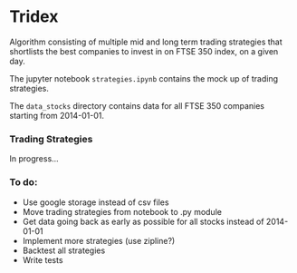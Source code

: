 # Tridex
Algorithm consisting of multiple mid and long term trading strategies that shortlists the best companies to invest in on FTSE 350 index, on a given day.

The jupyter notebook `strategies.ipynb` contains the mock up of trading strategies. 

The `data_stocks` directory contains data for all FTSE 350 companies starting from 2014-01-01.

### Trading Strategies
In progress...

### To do:
- Use google storage instead of csv files
- Move trading strategies from notebook to .py module
- Get data going back as early as possible for all stocks instead of 2014-01-01
- Implement more strategies (use zipline?)
- Backtest all strategies
- Write tests


